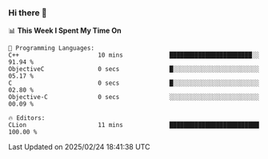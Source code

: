 ### Hi there 👋

<!--
**asdf12303116/asdf12303116** is a ✨ _special_ ✨ repository because its `README.md` (this file) appears on your GitHub profile.

Here are some ideas to get you started:

- 🔭 I’m currently working on ...
- 🌱 I’m currently learning ...
- 👯 I’m looking to collaborate on ...
- 🤔 I’m looking for help with ...
- 💬 Ask me about ...
- 📫 How to reach me: ...
- 😄 Pronouns: ...
- ⚡ Fun fact: ...
-->

<!--START_SECTION:waka-->
📊 **This Week I Spent My Time On** 

```text
💬 Programming Languages: 
C++                      10 mins             ███████████████████████░░   91.94 % 
ObjectiveC               0 secs              █░░░░░░░░░░░░░░░░░░░░░░░░   05.17 % 
C                        0 secs              █░░░░░░░░░░░░░░░░░░░░░░░░   02.80 % 
Objective-C              0 secs              ░░░░░░░░░░░░░░░░░░░░░░░░░   00.09 % 

🔥 Editors: 
CLion                    11 mins             █████████████████████████   100.00 % 
```


 Last Updated on 2025/02/24 18:41:38 UTC
<!--END_SECTION:waka-->
